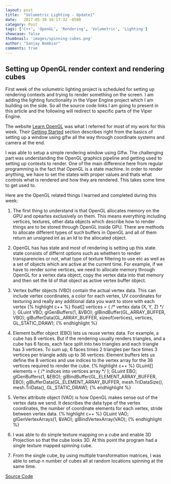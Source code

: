 ```yaml
---
layout: post
title:  "Volumetric Lighting - Update1"
date:   2017-05-30 16:17:32 -0500
category: Post
tags: ['C++', 'OpenGL', 'Rendering', 'Volumetric', 'Lighting']
showcase: false
thumbnail: 'images/spinning-cubes.png'
author: "Sanjay Nambiar"
comments: true
---
```


## Setting up OpenGL render context and rendering cubes

First week of the volumetric lighting project is scheduled for setting up rendering contexts
and trying to render something on the screen. I am adding the lighting functionality in the Viper Engine project
which I am building on the side. So all the source code links I am going to present in this article and the following
will redirect to specific parts of the Viper Engine.

The website [Learn OpenGL](https://learnopengl.com/) was what I referred for most of my work for this week. Their
[Getting Started](https://learnopengl.com/#!Getting-started/OpenGL) section describes right from the basics of setting
up a window using glfw all the way through coordinate systems and camera at the end.

I was able to setup a simple rendering window using Glfw. The challenging part was understanding the OpenGL graphics pipeline
and getting used to setting up contexts to render. One of the main difference here from regular programming is the fact that
OpenGL is a state machine. In order to render anything, we have to set the states with proper values and thats what controls
what is rendered and how they are rendered. This takes some time to get used to.

Here are the OpenGL related things I learned and completed during this week:

1. The first thing to understand is that OpenGL allocates memory on the GPU and opeartes exclusively on them. This
means everything including vertices, textures, other data objects which describe how to render things are to be stored
through OpenGL inside GPU. There are methods to allocate different types of such buffers in OpenGL and all of them
return an unsigned int as an Id to the allocated object.

2. OpenGL has has state and most of rendering is setting up this state. state consists of differnt options such as whethern
to render transparencies or not, what type of texture filtering to use etc as well as a set of objects which are active at
the current time. For example, if we have to render some vertices, we need to allocate memory through OpenGL for a vertex
data object, copy the vertex data into that memory and then set the Id of that object as active vertex buffer object.

3. Vertex buffer objects (VBO) contain the actual vertex data. This can include vertex coordinates, a color for each vertex,
UV coordinates for texturing and really any additional data you want to store with each vertex
{% highlight c++ %}
float[] vertices = { /* vertex data (X, Y, Z) */ };
GLuint VBO;
glGenBuffers(1, &VBO);
glBindBuffer(GL_ARRAY_BUFFER, VBO);
glBufferData(GL_ARRAY_BUFFER, sizeof(vertices), vertices, GL_STATIC_DRAW);
{% endhighlight %}

4. Element buffer object (EBO) lets us reuse vertex data. For example, a cube has 8 vertices. But if the rendering usually renders triangles,
and a cube has 6 faces, each face split into two triangles and each triangle has 3 vertices. To sum up, 6 faces times 2 triangles
per face times 3 vertices per triangle adds up to 36 vertices. Element buffers lets us define the 8 vertices and use indices to the
vertex array for the 36 vertices required to render the cube.
{% highlight c++ %}
GLuint[] elements = { /* indices into vertices array */ };
GLuint EBO;
glGenBuffers(1, &EBO);
glBindBuffer(GL_ELEMENT_ARRAY_BUFFER, EBO);
glBufferData(GL_ELEMENT_ARRAY_BUFFER, mesh.TriDataSize(), mesh.TriData(), GL_STATIC_DRAW);
{% endhighlight %}

5. Vertex attribute object (VAO) is how OpenGL makes sense out of the vertex data we send. It describes the data type of the vertex coordinates,
the number of coordinate elements for each vertex, stride between vertex data.
{% highlight c++ %}
GLuint VAO;
glGenVertexArrays(1, &VAO);
glBindVertexArray(VAO);
{% endhighlight %}

6. I was able to do simple texture mapping on a cube and enable 3D Projection so that the cube looks 3D. At this point the program had a single texture mapped spinning cube.

7. From the single cube, by using multiple transformation matrices, I was able to setup n number of cubes all at random locations spinning at the same time.

[Source Code](https://github.com/sanjay-nambiar/VolumetricLighting)
